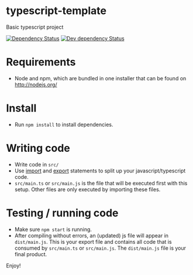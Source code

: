 # typescript-template
Basic typescript project

[![Dependency Status](https://david-dm.org/avdg/typescript-template.svg)](https://david-dm.org/avdg/typescript-template)
[![Dev dependency Status](https://david-dm.org/avdg/typescript-template/dev-status.svg)](https://david-dm.org/avdg/typescript-template?type=dev)

# Requirements
- Node and npm, which are bundled in one installer that can be found on http://nodejs.org/

# Install

- Run `npm install` to install dependencies.

# Writing code

- Write code in `src/`
- Use [import](https://developer.mozilla.org/en-US/docs/Web/JavaScript/Reference/Statements/import)
  and [export](https://developer.mozilla.org/en-US/docs/Web/JavaScript/Reference/Statements/export)
  statements to split up your javascript/typescript code.
- `src/main.ts` or `src/main.js` is the file that will be executed first with
  this setup. Other files are only executed by importing these files.

# Testing / running code

- Make sure `npm start` is running.
- After compiling without errors, an (updated) js file will appear in `dist/main.js`.
  This is your export file and contains all code that is consumed by `src/main.ts`
  or `src/main.js`. The `dist/main.js` file is your final product.

Enjoy!
